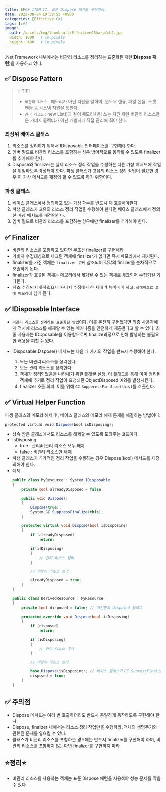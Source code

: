 ```yaml
---
title: EFC# ITEM 17. 표준 Dispose 패턴을 구현하라.
date: 2022-08-24 19:39:53 +0900
categories: [Effective C#]
tags: [c#]
image:
  path: /assets/img/thumbnail/EffectiveCSharp/ch2.jpg
  width: 1000   # in pixels
  height: 400   # in pixels
---
```



.Net Framework 내부에서는 비관리 리소스를 정리하는 표준화된 패턴(**Dispose 패턴**)을 사용하고 있다.

## ✅ Dispose Pattern

> 💡 TIP!
> - `비관리 리소스` : 메모리가 아닌 자원을 말하며, 윈도우 핸들, 파일 핸들, 소캣 핸들 등 시스템 자원을 뜻한다.
> - `관리 리소스` : new List<string>()과 같이 메모리처럼 쓰는 자원
> 이런 비관리 리소스들은 가비지 콜렉터가 아닌 개발자가 직접 관리해 줘야 한다.

### 최상위 베이스 클래스
1. 리소스를 정리하기 위해서 IDisposable 인터페이스를 구현해야 한다.
2. 멤버 필드로 비관리 리소스를 포함하는 경우 방어적으로 동작할 수 있도록 finalizer를 추가해야 한다.
3. Dispose와 finalizer는 실제 리소스 정리 작업을 수행하는 다른 가상 메서드에 작업을 위임하도록 작성돼야 한다. 파생 클래스가 고유의 리소스 정리 작업이 필요한 경우 이 가상 메서드를 재정의 할 수 있도록 하기 위함이다.

### 파생 클래스
1. 베이스 클래스에서 정의하고 있는 가상 함수를 반드시 재 호출해야한다.
2. 파생 클래스가 고유의 리소스 정리 작업을 수행해야 한다면 베이스 클래스에서 정의한 가상 메서드를 재정의한다.
3. 멤버 필드로 비관리 리소스를 포함하는 경우에만 finalizer를 추가해야 한다.


## ✅ Finalizer
- 비관리 리소스를 포함하고 있다면 무조건 finalizer를 구현해라.
- 가비지 수집대상으로 체크된 객체에 finalizer가 없다면 즉시 메모리에서 제거된다.
- finalizer를 가진 객체는 `finalizer 큐`에 참조되어 각각의 finalier를 순차적으로 호출하게 된다.
- finalizer가 호출된 객체는 메모리에서 제거될 수 있는 객체로 체크되어 수집되길 기다린다.
- 최초 수집되지 못하였으니 가비지 수집에서 한 세대가 높아지게 되고, `상대적으로 오래 메모리`에 남게 된다.

## ✅ IDisposable Interface
- `비관리 리소스를 정리하는 표준화된 방법`이다. 이를 온전히 구현했다면 최종 사용자에게 적시에 리소스를 해제할 수 있는 메커니즘을 안전하게 제공한다고 할 수 있다. 최종 사용자는 IDisposable을 이용함으로써 finalize과정으로 인해 발생하는 불필요한 배용을 피할 수 있다.

- IDisposable.Dispose() 메서드는 다음 네 가지의 작업을 반드시 수행해야 한다.
  1. 모든 비관리 리소스를 정리한다.
  2. 모든 관리 리소스를 정리한다.
  3. 객체가 정리되었음을 나타내기 위한 플래글 설정. 이 플래그를 통해 이미 정리된 객체에 추가로 정리 작업이 요청되면 ObjectDisposed 예외를 발생시킨다.
  4. finalizer 호출 회피. 이를 위해 `GC.SupperessFinalize(this)`를 호출한다.

## ✅ Virtual Helper Function

파생 클래스의 메모리 해제 후, 베이스 클래스의 메모리 해제 문제를 해결하는 방법이다.
```csharp
protected virtual void Dispose(bool isDisposing);
```
- 상속 받은 클래스에서도 리소스를 해제할 수 있도록 도와주는 코드이다.
- isDisposing 
  - true : 관리/비관리 리소스 모두 해제
  - false : 비관리 리소스만 해제
-  파생 클래스가 추가적인 정리 작업을 수행하는 경우 Dispose(bool) 메서드를 재정의해야 한다.
-  예제.
   ```csharp
   public class MyResource : System.IDisposable
   {
       private bool alreadyDisposed = false;
   
       public void Dispose()
       {
           Dispose(true);
           System.GC.SuppressFinalize(this);
       }
   
       protected virtual void Dispose(bool isDisposing)
       {
           if (alreadyDisposed)
               return;
   
           if(isDisposing)
           {
               // 관리 리소스 정리
           }
   
           // 비관리 리소스 정리
   
           alreadyDisposed = true;
       }
   }
   
   public class DerivedResource : MyResource
   {
       private bool disposed = false; // 자신만의 disposed 플래그
   
       protected override void Dispose(bool isDisposing)
       {
           if (disposed)
               return;
   
           if (isDisposing)
           {
               // 관리 리소스 정리
           }
   
           // 비관리 리소스 정리
   
           base.Dispose(isDisposing); // 베이스 클래스가 GC.SupressFinalize()를 호출한다.
           disposed = true;
       }
   }
   ```

## ✅ 주의점
 - Dispose 메서드는 여러 번 호출하더라도 반드시 동일하게 동작하도록 구현해야 한다.
 - Dispose, finalizer 내에서는 리소스 정리 작업만을 수행하라. 객체의 생명주기와 관련된 문제를 일으킬 수 있다.
 - 클래스가 비관리 리소스를 포함하는 경우에는 반드시 finalizer를 구현해야 하며, 비관리 리소스를 포함하지 않는다면 finalizer를 구현하지 마라

## ⭐정리⭐
- 비관리 리소스를 사용하는 객체는 표준 Dispose 패턴을 사용해야 성능 문제를 막을 수 있다.